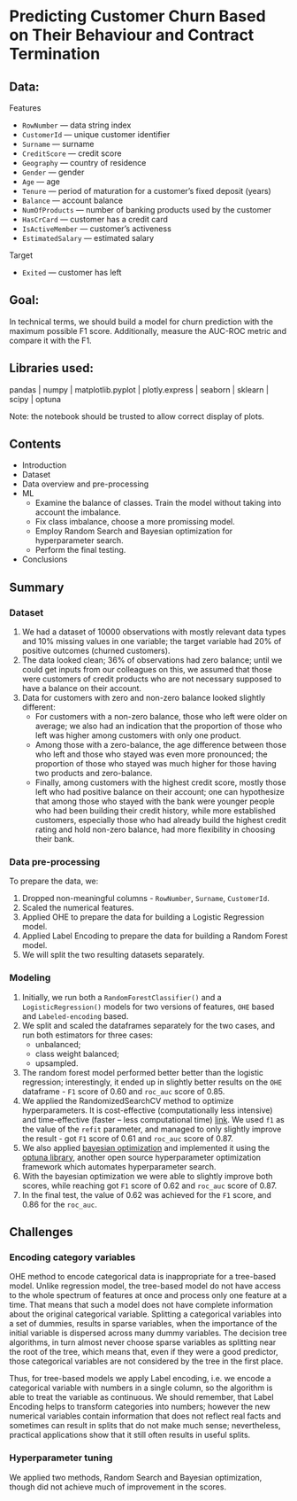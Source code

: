 # Predicting Customer Churn Based on Their Behaviour and Contract Termination

## Data:

Features

- `RowNumber` — data string index
- `CustomerId` — unique customer identifier
- `Surname` — surname
- `CreditScore` — credit score
- `Geography` — country of residence
- `Gender` — gender
- `Age` — age
- `Tenure` — period of maturation for a customer’s fixed deposit (years)
- `Balance` — account balance
- `NumOfProducts` — number of banking products used by the customer
- `HasCrCard` — customer has a credit card
- `IsActiveMember` — customer’s activeness
- `EstimatedSalary` — estimated salary

Target

- `Exited` — сustomer has left

## Goal:

In technical terms, we should build a model for churn prediction with the maximum possible F1 score. Additionally, measure the AUC-ROC metric and compare it with the F1. 

## Libraries used:

pandas | 
numpy |
matplotlib.pyplot |
plotly.express |
seaborn |
sklearn |
scipy |
optuna

Note: the notebook should be trusted to allow correct display of plots.

## Contents

* Introduction
* Dataset
* Data overview and pre-processing
* ML
  * Examine the balance of classes. Train the model without taking into account the imbalance.
  * Fix class imbalance, choose a more promissing model.
  * Employ Random Search and Bayesian optimization for hyperparameter search.
  * Perform the final testing.
* Conclusions

## Summary

### Dataset
1. We had a dataset of 10000 observations with mostly relevant data types and 10% missing values in one variable; the target variable had 20% of positive outcomes (churned customers).
2. The data looked clean; 36% of observations had zero balance; until we could get inputs from our colleagues on this, we assumed that those were customers of credit products who are not necessary supposed to have a balance on their account.
3. Data for customers with zero and non-zero balance looked slightly different:
    - For customers with a non-zero balance, those who left were older on average; we also had an indication that the proportion of those who left was higher among customers with only one product.
    - Among those with a zero-balance, the age difference between those who left and those who stayed was even more pronounced; the proportion of those who stayed was much higher for those having two products and zero-balance.
    - Finally, among customers with the highest credit score, mostly those left who had positive balance on their account; one can hypothesize that among those who stayed with the bank were younger people who had been building their credit history, while more established customers, especially those who had already build the highest credit rating and hold non-zero balance, had more flexibility in choosing their bank.
    
### Data pre-processing

To prepare the data, we:

1. Dropped non-meaningful columns - `RowNumber`, `Surname`, `CustomerId`.
2. Scaled the numerical features.
3. Applied OHE to prepare the data for building a Logistic Regression model.
4. Applied Label Encoding to prepare the data for building a Random Forest model.
5. We will split the two resulting datasets separately.

### Modeling

1. Initially, we run both a `RandomForestClassifier()` and a `LogisticRegression()` models for two versions of features, `OHE` based and `Labeled-encoding` based.
2. We  split and scaled the dataframes separately for the two cases, and run both estimators for three cases:
    - unbalanced;
    - class weight balanced;
    - upsampled.
3. The random forest model performed better better than the logistic regression; interestingly, it ended up in slightly better results on the `OHE` dataframe - `F1` score of 0.60 and `roc_auc` score of 0.85.
4. We applied the RandomizedSearchCV method to optimize hyperparameters. It is cost-effective (computationally less intensive) and time-effective (faster – less computational time) [link](https://jmlr.csail.mit.edu/papers/volume13/bergstra12a/bergstra12a.pdf). We used `f1` as the value of the `refit` parameter, and managed to only slightly improve the result - got `F1` score of 0.61 and `roc_auc` score of 0.87.
5. We also applied [bayesian optimization](https://distill.pub/2020/bayesian-optimization/) and implemented it using the [optuna library](https://optuna.org), another open source hyperparameter optimization framework which automates hyperparameter search.
6. With the bayesian optimization we were able to slightly improve both scores, while reaching got `F1` score of 0.62 and `roc_auc` score of 0.87.
7. In the final test, the value of 0.62 was achieved for the `F1` score, and 0.86 for the `roc_auc`.

## Challenges

### Encoding category variables

OHE method to encode categorical data is inappropriate for a tree-based model. Unlike regression model, the tree-based model do not have access to the whole spectrum of features at once and process only one feature at a time. That means  that such a model does not have complete information about the original categorical variable. Splitting a categorical variables into a set of dummies, results in sparse variables, when the importance of the initial variable is dispersed across many dummy variables. The decision tree algorithms, in turn almost never choose sparse variables as splitting near the root of the tree, which means that, even if they were a good predictor, those categorical variables are not considered by the tree in the first place.

Thus, for tree-based models we apply Label encoding, i.e. we encode a categorical variable with numbers in a single column, so the algorithm is able to treat the variable as continuous. We should remember, that Label Encoding helps to transform categories into numbers; however the new numerical variables contain information that does not reflect real facts and sometimes can result in splits that do not make much sense; nevertheless, practical applications show that it still often results in useful splits.

### Hyperparameter tuning

We applied two methods, Random Search and Bayesian optimization, though did not achieve much of improvement in the scores.


